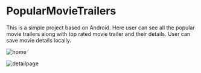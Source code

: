 # PopularMovieTrailers
This is a simple project based on Android.
Here user can see all the popular movie trailers along with top rated movie trailer and their details.
User can save movie details locally.

![home](https://user-images.githubusercontent.com/26367466/82151989-23127400-987c-11ea-8064-1fb151b07ebe.jpg)

![detailpage](https://user-images.githubusercontent.com/26367466/82152002-33c2ea00-987c-11ea-9fd0-c503e9cc58b8.jpg)
